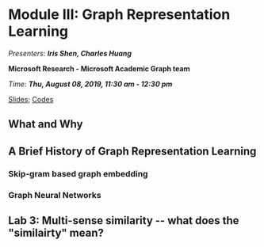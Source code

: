 # Module III: Graph Representation Learning

_Presenters_: _**Iris Shen, Charles Huang**_

**Microsoft Research - Microsoft Academic Graph team**

_Time_: _**Thu, August 08, 2019, 11:30 am - 12:30 pm**_

[Slides](./Module_III_GraphKnowledgeGraph_KDD2019_HandsOn.pdf); [Codes](./NetworkSimilarityDemo.ipynb)

## What and Why

## A Brief History of Graph Representation Learning

### Skip-gram based graph embedding

### Graph Neural Networks

## Lab 3: Multi-sense similarity -- what does the "similairty" mean? 

